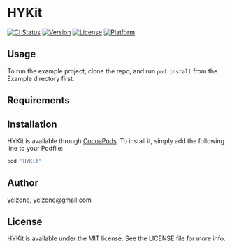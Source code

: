 # HYKit

[![CI Status](http://img.shields.io/travis/yclzone/HYKit.svg?style=flat)](https://travis-ci.org/yclzone/HYKit)
[![Version](https://img.shields.io/cocoapods/v/HYKit.svg?style=flat)](http://cocoapods.org/pods/HYKit)
[![License](https://img.shields.io/cocoapods/l/HYKit.svg?style=flat)](http://cocoapods.org/pods/HYKit)
[![Platform](https://img.shields.io/cocoapods/p/HYKit.svg?style=flat)](http://cocoapods.org/pods/HYKit)

## Usage

To run the example project, clone the repo, and run `pod install` from the Example directory first.

## Requirements

## Installation

HYKit is available through [CocoaPods](http://cocoapods.org). To install
it, simply add the following line to your Podfile:

```ruby
pod "HYKit"
```

## Author

yclzone, yclzone@gmail.com

## License

HYKit is available under the MIT license. See the LICENSE file for more info.
